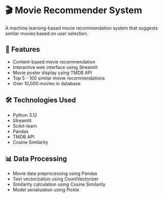 # 🎬 Movie Recommender System

  A machine learning-based movie recommendation system that suggests similar movies based on user selection.

## 🚀 Features

- Content-based movie recommendation
- Interactive web interface using Streamlit
- Movie poster display using TMDB API
- Top 5 - 100 similar movie recommendations
- Over 10,000 movies in database

## 🛠️ Technologies Used

- Python 3.12
- Streamlit
- Scikit-learn
- Pandas
- TMDB API
- Cosine Similarity

## 📊 Data Processing

- Movie data preprocessing using Pandas
- Text vectorization using CountVectorizer
- Similarity calculation using Cosine Similarity
- Model serialization using Pickle
